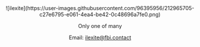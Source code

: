 <div align="center">
![ilexite](https://user-images.githubusercontent.com/96395956/212965705-c27e6795-e061-4ea4-be42-0c48696a7fe0.png)
<p>Only one of many</p>
<p>Email: <a href="mailto:ilexite@fbi.contact">ilexite@fbi.contact</a></p>
</div>
